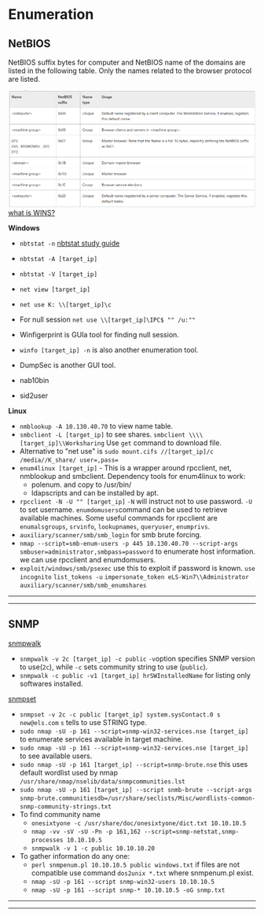 # Enumeration
## NetBIOS
NetBIOS suffix bytes for computer and NetBIOS name of the domains are listed in the following table. Only the names related to the browser protocol are listed.

![new2.png](Pictures/new2.png)
[what is WINS?](https://docs.microsoft.com/en-us/previous-versions/windows/it-pro/windows-server-2003/cc784180(v=ws.10)?redirectedfrom=MSDN)

**Windows**
- `nbtstat -n`
[nbtstat study guide](https://docs.microsoft.com/en-us/previous-versions/windows/it-pro/windows-2000-server/cc940106(v=technet.10)?redirectedfrom=MSDN)

- `nbtstat -A [target_ip]`
- `nbtstat -V [target_ip]`
- `net view [target_ip]`
- `net use K: \\[target_ip]\c`
- For null session `net use \\[target_ip]\IPC$ "" /u:""`
- Winfigerprint is GUIa tool for finding null session.
- `winfo [target_ip] -n` is also another enumeration tool.
- DumpSec is another GUI tool.
- nab10bin
- sid2user

**Linux**
- `nmblookup -A 10.130.40.70` to view name table.
- `smbclient -L [target_ip]` to see shares.
`smbclient \\\\[target_ip]\\Worksharing`
Use `get` command to download file.
- Alternative to "net use" is `sudo mount.cifs //[target_ip]/c /media//K_share/ user=,pass=`
- `enum4linux [target_ip]` - This is a wrapper around rpcclient, net, nmblookup and smbclient.
Dependency tools for enum4linux to work:
	- polenum. and copy to /usr/bin/
	- ldapscripts and can be installed by apt.
- `rpcclient -N -U "" [target_ip]`
`-N` will instruct not to use password.
`-U` to set username.
`enumdomusers`command can be used to retrieve available machines.
Some useful commands for rpcclient are `enumalsgroups`, `srvinfo`, `lookupnames`, `queryuser`, `enumprivs`.
- `auxiliary/scanner/smb/smb_login` for smb brute forcing.
- `nmap --script=smb-enum-users -p 445 10.130.40.70 --script-args smbuser=administrator,smbpass=password` to enumerate host information. we can use rpcclient and enumdomusers.
- `exploit/windows/smb/psexec` use this to exploit if password is known.
`use incognito`
`list_tokens -u`
`impersonate_token eLS-Win7\\Administrator`
`auxiliary/scanner/smb/smb_enumshares`
***
***




## SNMP
[snmpwalk](http://www.net-snmp.org/docs/man/snmpwalk.html)
- `snmpwalk -v 2c [target_ip] -c public`
`-v`option specifies SNMP version  to use(`2c`), while `-c` sets community string to use (`public`).
- `snmpwalk -c public -v1 [target_ip] hrSWInstalledName` for listing only softwares installed.

[snmpset](http://www.net-snmp.org/docs/man/snmpset.html)
- `snmpset -v 2c -c public [target_ip] system.sysContact.0 s new@els.com`
`s` tells to use STRING type.
- `sudo nmap -sU -p 161 --script=snmp-win32-services.nse [target_ip]` to enumerate services available in target machine.
- `sudo nmap -sU -p 161 --script=snmp-win32-services.nse [target_ip]` to see available users.
- `sudo nmap -sU -p 161 [target_ip] --script=snmp-brute.nse` this uses default wordlist used by nmap `/usr/share/nmap/nselib/data/snmpcommunities.lst`
- `sudo nmap -sU -p 161 [target_ip] --script snmb-brute --script-args snmp-brute.communitiesdb=/usr/share/seclists/Misc/wordlists-common-snmp-community-strings.txt`
- To find community name 
	- `onesixtyone -c /usr/share/doc/onesixtyone/dict.txt 10.10.10.5`
	- `nmap -vv -sV -sU -Pn -p 161,162 --script=snmp-netstat,snmp-processes 10.10.10.5`
	- `snmpwalk -v 1 -c public 10.10.10.20`
- To gather information do any one: 
	- `perl snmpenum.pl 10.10.10.5 public windows.txt` if files are not compatible use command `dos2unix *.txt` where snmpenum.pl exist.
	- `nmap -sU -p 161 --script snmp-win32-users 10.10.10.5`
	- `nmap -sU -p 161 --script snmp-* 10.10.10.5 -oG snmp.txt`
***
***